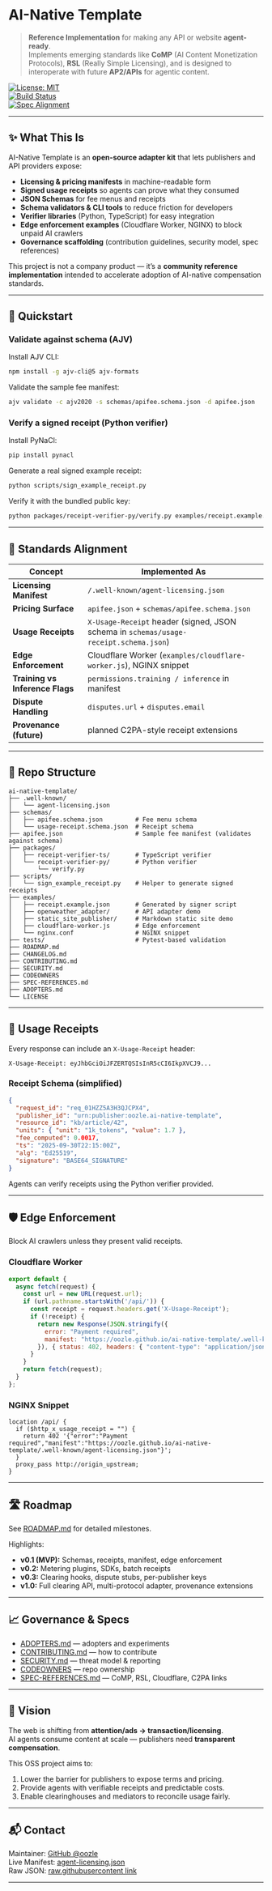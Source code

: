 # AI-Native Template

> **Reference Implementation** for making any API or website **agent-ready**.  
> Implements emerging standards like **CoMP** (AI Content Monetization Protocols), **RSL** (Really Simple Licensing), and is designed to interoperate with future **AP2/APIs** for agentic content.  

[![License: MIT](https://img.shields.io/badge/License-MIT-yellow.svg)](LICENSE)  
[![Build Status](https://img.shields.io/github/actions/workflow/status/oozle/ai-native-template/jekyll-gh-pages.yml?branch=main)](https://github.com/oozle/ai-native-template/actions)  
[![Spec Alignment](https://img.shields.io/badge/Spec-CoMP%20%2F%20RSL-blueviolet)](#-standards-alignment)  

---

## ✨ What This Is

AI-Native Template is an **open-source adapter kit** that lets publishers and API providers expose:  

- **Licensing & pricing manifests** in machine-readable form  
- **Signed usage receipts** so agents can prove what they consumed  
- **JSON Schemas** for fee menus and receipts  
- **Schema validators & CLI tools** to reduce friction for developers  
- **Verifier libraries** (Python, TypeScript) for easy integration  
- **Edge enforcement examples** (Cloudflare Worker, NGINX) to block unpaid AI crawlers  
- **Governance scaffolding** (contribution guidelines, security model, spec references)  

This project is not a company product — it’s a **community reference implementation** intended to accelerate adoption of AI-native compensation standards.  

---

## 🚀 Quickstart

### Validate against schema (AJV)

Install AJV CLI:

```bash
npm install -g ajv-cli@5 ajv-formats
```

Validate the sample fee manifest:

```bash
ajv validate -c ajv2020 -s schemas/apifee.schema.json -d apifee.json
```

### Verify a signed receipt (Python verifier)

Install PyNaCl:

```bash
pip install pynacl
```

Generate a real signed example receipt:

```bash
python scripts/sign_example_receipt.py
```

Verify it with the bundled public key:

```bash
python packages/receipt-verifier-py/verify.py examples/receipt.example.json keys/publisher.pub
```

---

## 📜 Standards Alignment

| Concept                        | Implemented As                          |
|--------------------------------|-----------------------------------------|
| **Licensing Manifest**         | `/.well-known/agent-licensing.json`      |
| **Pricing Surface**            | `apifee.json` + `schemas/apifee.schema.json` |
| **Usage Receipts**             | `X-Usage-Receipt` header (signed, JSON schema in `schemas/usage-receipt.schema.json`) |
| **Edge Enforcement**           | Cloudflare Worker (`examples/cloudflare-worker.js`), NGINX snippet |
| **Training vs Inference Flags**| `permissions.training / inference` in manifest |
| **Dispute Handling**           | `disputes.url` + `disputes.email`        |
| **Provenance (future)**        | planned C2PA-style receipt extensions   |

---

## 📂 Repo Structure

```
ai-native-template/
├── .well-known/
│   └── agent-licensing.json
├── schemas/
│   ├── apifee.schema.json         # Fee menu schema
│   └── usage-receipt.schema.json  # Receipt schema
├── apifee.json                    # Sample fee manifest (validates against schema)
├── packages/
│   ├── receipt-verifier-ts/       # TypeScript verifier
│   └── receipt-verifier-py/       # Python verifier
│       └── verify.py
├── scripts/
│   └── sign_example_receipt.py    # Helper to generate signed receipts
├── examples/
│   ├── receipt.example.json       # Generated by signer script
│   ├── openweather_adapter/       # API adapter demo
│   ├── static_site_publisher/     # Markdown static site demo
│   ├── cloudflare-worker.js       # Edge enforcement
│   └── nginx.conf                 # NGINX snippet
├── tests/                         # Pytest-based validation
├── ROADMAP.md
├── CHANGELOG.md
├── CONTRIBUTING.md
├── SECURITY.md
├── CODEOWNERS
├── SPEC-REFERENCES.md
├── ADOPTERS.md
└── LICENSE
```

---

## 🧾 Usage Receipts

Every response can include an `X-Usage-Receipt` header:

```http
X-Usage-Receipt: eyJhbGciOiJFZERTQSIsInR5cCI6IkpXVCJ9...
```

### Receipt Schema (simplified)

```json
{
  "request_id": "req_01HZZ5A3H3QJCPX4",
  "publisher_id": "urn:publisher:oozle.ai-native-template",
  "resource_id": "kb/article/42",
  "units": { "unit": "1k_tokens", "value": 1.7 },
  "fee_computed": 0.0017,
  "ts": "2025-09-30T22:15:00Z",
  "alg": "Ed25519",
  "signature": "BASE64_SIGNATURE"
}
```

Agents can verify receipts using the Python verifier provided.

---

## 🛡️ Edge Enforcement

Block AI crawlers unless they present valid receipts.

### Cloudflare Worker

```js
export default {
  async fetch(request) {
    const url = new URL(request.url);
    if (url.pathname.startsWith('/api/')) {
      const receipt = request.headers.get('X-Usage-Receipt');
      if (!receipt) {
        return new Response(JSON.stringify({
          error: "Payment required",
          manifest: "https://oozle.github.io/ai-native-template/.well-known/agent-licensing.json"
        }), { status: 402, headers: { "content-type": "application/json" }});
      }
    }
    return fetch(request);
  }
};
```

### NGINX Snippet

```nginx
location /api/ {
  if ($http_x_usage_receipt = "") {
    return 402 '{"error":"Payment required","manifest":"https://oozle.github.io/ai-native-template/.well-known/agent-licensing.json"}';
  }
  proxy_pass http://origin_upstream;
}
```

---

## 🛣️ Roadmap

See [ROADMAP.md](ROADMAP.md) for detailed milestones.  

Highlights:  
- **v0.1 (MVP):** Schemas, receipts, manifest, edge enforcement  
- **v0.2:** Metering plugins, SDKs, batch receipts  
- **v0.3:** Clearing hooks, dispute stubs, per-publisher keys  
- **v1.0:** Full clearing API, multi-protocol adapter, provenance extensions  

---

## 📈 Governance & Specs

- [ADOPTERS.md](ADOPTERS.md) — adopters and experiments  
- [CONTRIBUTING.md](CONTRIBUTING.md) — how to contribute  
- [SECURITY.md](SECURITY.md) — threat model & reporting  
- [CODEOWNERS](CODEOWNERS) — repo ownership  
- [SPEC-REFERENCES.md](SPEC-REFERENCES.md) — CoMP, RSL, Cloudflare, C2PA links  

---

## 🔮 Vision

The web is shifting from **attention/ads → transaction/licensing**.  
AI agents consume content at scale — publishers need **transparent compensation**.  

This OSS project aims to:  
1. Lower the barrier for publishers to expose terms and pricing.  
2. Provide agents with verifiable receipts and predictable costs.  
3. Enable clearinghouses and mediators to reconcile usage fairly.  

---

## 📬 Contact

Maintainer: [GitHub @oozle](https://github.com/oozle)  
Live Manifest: [agent-licensing.json](https://oozle.github.io/ai-native-template/.well-known/agent-licensing.json)  
Raw JSON: [raw.githubusercontent link](https://raw.githubusercontent.com/oozle/ai-native-template/main/.well-known/agent-licensing.json)

---
